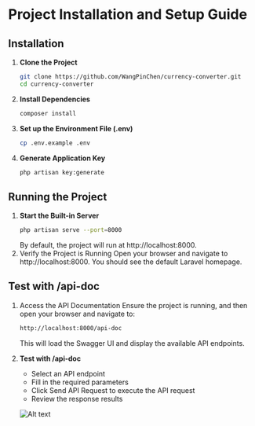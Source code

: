 # Project Installation and Setup Guide

## Installation

1. **Clone the Project**
   ```sh
   git clone https://github.com/WangPinChen/currency-converter.git
   cd currency-converter
   ```

2. **Install Dependencies**
   ```sh
   composer install
   ```

3. **Set up the Environment File (.env)**
   ```sh
   cp .env.example .env
   ```

4. **Generate Application Key**
   ```sh
   php artisan key:generate
   ```

## Running the Project

1. **Start the Built-in Server**
   ```sh
   php artisan serve --port=8000
   ```
   By default, the project will run at http://localhost:8000.
2. Verify the Project is Running Open your browser and navigate to http://localhost:8000. You should see the default Laravel homepage.

## Test with /api-doc

1. Access the API Documentation Ensure the project is running, and then open your browser and navigate to:
   ```sh
   http://localhost:8000/api-doc
   ```
   This will load the Swagger UI and display the available API endpoints.
2. **Test with /api-doc**
   - Select an API endpoint
   - Fill in the required parameters
   - Click Send API Request to execute the API request
   - Review the response results

   ![Alt text](https://i.imgur.com/AcxZ0bi.jpeg)
